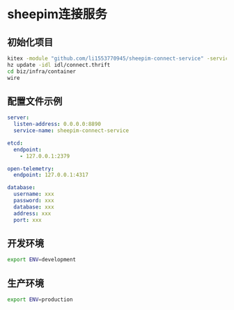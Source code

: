 # sheepim连接服务

## 初始化项目
```bash
kitex -module "github.com/li1553770945/sheepim-connect-service" -service sheepim-connect-service idl/message.thrift
hz update -idl idl/connect.thrift
cd biz/infra/container
wire
```
## 配置文件示例

```yml
server:
  listen-address: 0.0.0.0:8890
  service-name: sheepim-connect-service

etcd:
  endpoint:
    - 127.0.0.1:2379

open-telemetry:
  endpoint: 127.0.0.1:4317

database:
  username: xxx
  password: xxx
  database: xxx
  address: xxx
  port: xxx

```

## 开发环境

```bash
export ENV=development
```

## 生产环境

```bash
export ENV=production
```